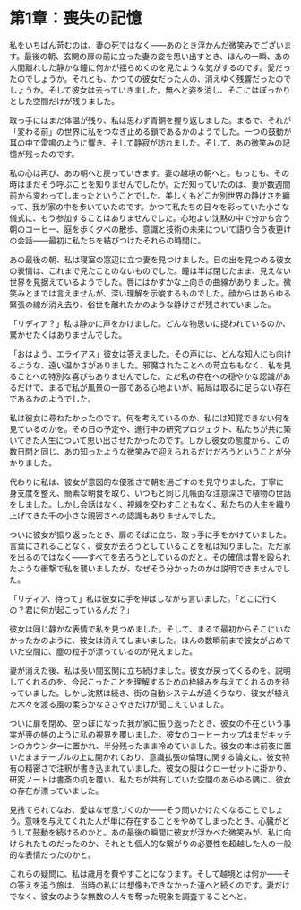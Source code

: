 # 第1章：喪失の記憶

私をいちばん苛むのは、妻の死ではなく――あのとき浮かんだ微笑みでございます。最後の朝、玄関の扉の前に立った妻の姿を思い出すとき、ほんの一瞬、あの人間離れした静かな瞳に何かが揺らめくのを見たような気がするのです。愛だったのでしょうか。それとも、かつての彼女だった人の、消えゆく残響だったのでしょうか。そして彼女は去っていきました。無へと姿を消し、そこにはぽっかりとした空間だけが残りました。

取っ手にはまだ体温が残り、私は思わず青銅を握り返しました。まるで、それが「変わる前」の世界に私をつなぎ止める鎖であるかのようでした。一つの鼓動が耳の中で雷鳴のように響き、そして静寂が訪れました。そして、あの微笑みの記憶が残ったのです。

私の心は再び、あの朝へと戻っていきます。妻の越境の朝へと。もっとも、その時はまだそう呼ぶことを知りませんでしたが。ただ知っていたのは、妻が数週間前から変わってしまったということでした。美しくもどこか別世界の静けさを纏って、我が家の中を歩いていたのです。かつて私たちの日々を彩っていた小さな儀式に、もう参加することはありませんでした。心地よい沈黙の中で分かち合う朝のコーヒー、庭を歩く夕べの散歩、意識と技術の未来について語り合う夜更けの会話——最初に私たちを結びつけたそれらの時間に。

あの最後の朝、私は寝室の窓辺に立つ妻を見つけました。日の出を見つめる彼女の表情は、これまで見たことのないものでした。瞳は半ば閉じたまま、見えない世界を見据えているようでした。唇にはかすかな上向きの曲線がありました。微笑みとまでは言えませんが、深い理解を示唆するものでした。顔からはあらゆる緊張の線が消え去り、俗世を離れたかのような静けさが残されていました。

「リディア？」私は静かに声をかけました。どんな物思いに捉われているのか、驚かせたくはありませんでした。

「おはよう、エライアス」彼女は答えました。その声には、どんな知人にも向けるような、遠い温かさがありました。邪魔されたことへの苛立ちもなく、私を見ることへの特別な喜びもありませんでした。ただ私の存在への穏やかな認識があるだけで、まるで私が風景の一部である心地よいが、結局は取るに足らない存在であるかのようでした。

私は彼女に尋ねたかったのです。何を考えているのか、私には知覚できない何を見ているのかを。その日の予定や、進行中の研究プロジェクト、私たちが共に築いてきた人生について思い出させたかったのです。しかし彼女の態度から、この数日間と同じ、あの知ったような微笑みで迎えられるだけだろうということが分かりました。

代わりに私は、彼女が意図的な優雅さで朝を過ごすのを見守りました。丁寧に身支度を整え、簡素な朝食を取り、いつもと同じ几帳面な注意深さで植物の世話をしました。しかし会話はなく、視線を交わすこともなく、私たちの人生を織り上げてきた千の小さな親密さへの認識もありませんでした。

ついに彼女が振り返ったとき、扉のそばに立ち、取っ手に手をかけていました。言葉にされることなく、彼女が去ろうとしていることを私は知りました。ただ家を出るのではなく——すべてを去ろうとしているのだと。その確信は胃を殴られたような衝撃で私を襲いましたが、なぜそう分かったのかは説明できませんでした。

「リディア、待って」私は彼女に手を伸ばしながら言いました。「どこに行くの？君に何が起こっているんだ？」

彼女は同じ静かな表情で私を見つめました。そして、まるで最初からそこにいなかったかのように、彼女は消えてしまいました。ほんの数瞬前まで彼女が占めていた空間に、塵の粒子が漂っているのが見えました。

妻が消えた後、私は長い間玄関に立ち続けました。彼女が戻ってくるのを、説明してくれるのを、今起こったことを理解するための枠組みを与えてくれるのを待っていました。しかし沈黙は続き、街の自動システムが遠くうなり、彼女が植えた木々を渡る風の柔らかなささやきだけが聞こえていました。

ついに扉を閉め、空っぽになった我が家に振り返ったとき、彼女の不在という事実が喪の帳のように私の視界を覆いました。彼女のコーヒーカップはまだキッチンのカウンターに置かれ、半分残ったまま冷めていました。彼女の本は前夜に置いたままテーブルの上に開かれており、意識拡張の倫理に関する論文に、彼女特有の精密さで注釈が書き込まれていました。彼女の服はクローゼットに掛かり、研究ノートは書斎の机を覆い、私たちが共有していた空間のあらゆる隅に、彼女の存在が漂っていました。

見捨てられてなお、愛はなぜ息づくのか――そう問いかけたくなることでしょう。意味を与えてくれた人が単に存在することをやめてしまったとき、心臓がどうして鼓動を続けるのかと。あの最後の瞬間に彼女が浮かべた微笑みが、私に向けられたものだったのか、それとも個人的な繋がりの必要性を超越した人の一般的な表情だったのかと。

これらの疑問に、私は歳月を費やすことになります。そして越境とは何か――その答えを追う旅は、当時の私には想像もできなかった道へと続くのです。妻だけでなく、彼女のような無数の人々を奪った現象を調査することへと。
